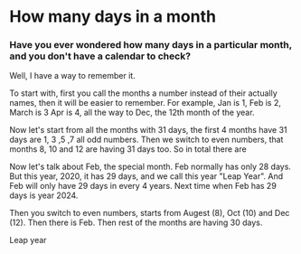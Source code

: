 # How many days in a month

### Have you ever wondered how many days in a particular month, and you don't have a calendar to check?

Well, I have a way to remember it.

To start with, first you call the months a number instead of their actually names, then it will be easier to remember. For example, Jan is 1, Feb is 2, March is 3 Apr is 4, all the way to Dec, the 12th month of the year.

Now let's start from all the months with 31 days, the first 4 months have 31 days are 1, 3 ,5 ,7 all odd numbers. Then we switch to even numbers, that months 8, 10 and 12 are having 31 days too. So in total there are 

Now let's talk about Feb, the special month. Feb normally has only 28 days. But this year, 2020, it has 29 days, and we call this year "Leap Year". And Feb will only have 29 days in every 4 years. Next time when Feb has 29 days is year 2024.

Then you switch to even numbers, starts from Augest (8), Oct (10) and Dec (12). Then there is Feb. Then rest of the months are having 30 days.

Leap year

